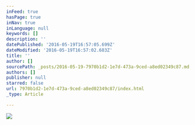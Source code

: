 ```yaml
---
inFeed: true
hasPage: true
inNav: true
inLanguage: null
keywords: []
description: ''
datePublished: '2016-05-19T16:57:05.699Z'
dateModified: '2016-05-19T16:57:02.683Z'
title: ''
author: []
sourcePath: _posts/2016-05-19-7970b1d2-1e7d-473a-9ced-a8ed02349c87.md
authors: []
publisher: null
starred: false
url: 7970b1d2-1e7d-473a-9ced-a8ed02349c87/index.html
_type: Article

---
```

![](https://the-grid-user-content.s3-us-west-2.amazonaws.com/86095f1e-1e88-4627-b550-ff653052acb7.jpg)